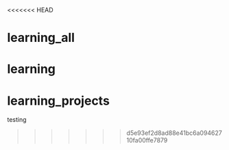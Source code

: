 <<<<<<< HEAD
# learning_all

learning
=======
# learning_projects
testing
>>>>>>> d5e93ef2d8ad88e41bc6a09462710fa00ffe7879
